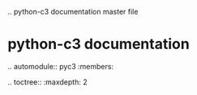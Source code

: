 .. python-c3 documentation master file

python-c3 documentation
=====================================


.. automodule:: pyc3
   :members:

.. toctree::
   :maxdepth: 2
